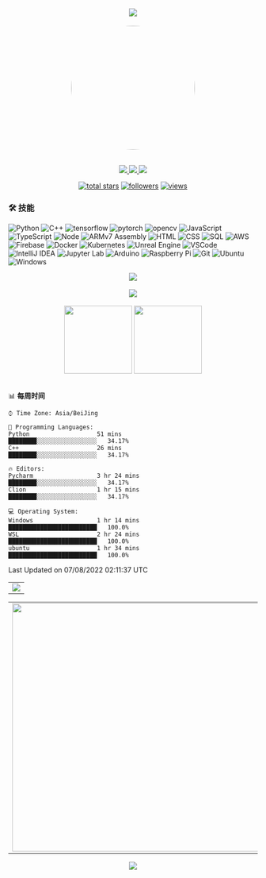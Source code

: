 <!-- 动态打字效果 -->
<h1 align="center">
  <a href="https://sunguoqi.com/">
    <img src="https://readme-typing-svg.herokuapp.com/?lines=去做你害怕的事!;细节决定成败!&center=true&size=27">
  </a>
</h1>

<!-- gif图片 -->
<div align="center" ><img style="width:250px; height:250px; border-radius:100%;" src="https://github.com/sindre97/sindre97/blob/main/img/github_logo.gif"></div>
<br>

<!-- 联系徽章 -->
<p align="center">
   <a href="https://weixin.qq.com/">
  <img src="https://img.shields.io/badge/550549443-blue?style=flat-square&logo=wechat">
 </a>
 <a href="mailto:yx@mviai.com">
  <img src="https://img.shields.io/badge/yx@mviai.com-red?style=flat-square&logo=gmail&logoColor=white">
 </a>
 <a href="https://blog.mviai.com">
  <img src="https://img.shields.io/badge/blog.mviai.com-006400?style=flat-square&logo=devdotto&logoColor=white">
 </a>
 </p>
 <!-- 其他徽章 -->
 <p align="center">
  <a href="https://github.com/sindre97?tab=repositories&sort=stargazers">
    <img alt="total stars" title="Total stars on GitHub" src="https://custom-icon-badges.herokuapp.com/badge/dynamic/json?logo=star&host=formatted-dynamic-badges.herokuapp.com&formatter=metric&style=for-the-badge&color=55960c&labelColor=488207&label=stars&query=%24.stars&url=https%3A%2F%2Fapi.github-star-counter.workers.dev%2Fuser%2Fsindre97"/></a>
  <a href="https://github.com/Giingu?tab=followers">
    <img alt="followers" title="Follow me on Github" src="https://custom-icon-badges.herokuapp.com/github/followers/sindre97?color=236ad3&labelColor=1155ba&style=for-the-badge&logo=person-add&label=Follow&logoColor=white"/></a>
  <a href="https://github.com/giingu">
    <img alt="views" title="GitHub profile views" src="https://visitor-badge-reloaded.herokuapp.com/badge?page_id=sindre97&style=for-the-badge&color=7c007c&lcolor=640464&logo=AngelList&logoColor=white"/></a>
</p>

### 🛠️ 技能
<!-- https://github.com/simple-icons/simple-icons/blob/develop/slugs.md -->
![Python](https://img.shields.io/badge/-Python-black?style=flat-square&logo=python)
![C++](https://img.shields.io/badge/-C++-black?style=flat-square&logo=cplusplus)
![tensorflow](https://img.shields.io/badge/-tensorflow-black?style=flat-square&logo=tensorflow)
![pytorch](https://img.shields.io/badge/-pytorch-black?style=flat-square&logo=pytorch)
![opencv](https://img.shields.io/badge/-opencv-black?style=flat-square&logo=opencv)
![JavaScript](https://img.shields.io/badge/-JavaScript-black?style=flat-square&logo=javascript)
![TypeScript](https://img.shields.io/badge/-TypeScript-black?style=flat-square&logo=typescript)
![Node](https://img.shields.io/badge/-Node.js-black?style=flat-square&logo=nodedotjs)
![ARMv7 Assembly](https://img.shields.io/badge/-ARMv7%20Assembly-black?style=flat-square)
![HTML](https://img.shields.io/badge/-HTML5-black?style=flat-square&logo=html5)
![CSS](https://img.shields.io/badge/-CSS3-black?style=flat-square&logo=css3)
![SQL](https://img.shields.io/badge/-SQL-black?style=flat-square&logo=postgresql&logoColor=blue)
![AWS](https://img.shields.io/badge/-AWS-black?style=flat-square&logo=amazonaws)
![Firebase](https://img.shields.io/badge/-Firebase-black?style=flat-square&logo=firebase)
![Docker](https://img.shields.io/badge/-Docker-black?style=flat-square&logo=docker)
![Kubernetes](https://img.shields.io/badge/-Kubernetes-black?style=flat-square&logo=kubernetes)
![Unreal Engine](https://img.shields.io/badge/-Unreal%20Engine-black?style=flat-square&logo=unrealengine)
![VSCode](https://img.shields.io/badge/-VSCode-black?style=flat-square&logo=visualstudiocode&logoColor=blue)
![IntelliJ IDEA](https://img.shields.io/badge/-IntelliJ%20IDEA-black?style=flat-square&logo=intellijidea)
![Jupyter Lab](https://img.shields.io/badge/-Jupyter%20Lab-black?style=flat-square&logo=jupyter)
![Arduino](https://img.shields.io/badge/-Arduino-black?style=flat-square&logo=arduino)
![Raspberry Pi](https://img.shields.io/badge/-Raspberry%20Pi-black?style=flat-square&logo=raspberrypi&logoColor=red)
![Git](https://img.shields.io/badge/-Git-black?style=flat-square&logo=git)
![Ubuntu](https://img.shields.io/badge/-Ubuntu-black?style=flat-square&logo=ubuntu)
![Windows](https://img.shields.io/badge/-Windows-black?style=flat-square&logo=windows&logoColor=blue)


<!-- 连续提交代码天数记录 -->
<div align="center">
  <img align="center" src="https://github-readme-streak-stats.herokuapp.com/?user=sindre97&theme=dark&hide_border=true" />
</div>
<br>

<!-- GitHub奖杯🏆 -->
<div align="center"><img  src="https://github-profile-trophy.vercel.app/?username=sindre97&theme=gruvbox&row=1&column=8&no-frame=true&no-bg=true" /></div>
<br>


<!-- GitHub数据统计 -->
<div align="center">
  <img height="137px" src="https://github-readme-stats.vercel.app/api?username=sindre97&hide_title=true&hide_border=true&show_icons=trueline_height=21&text_color=000&icon_color=000&bg_color=0,ea6161,ffc64d,fffc4d,52fa5a&theme=graywhite" />
  <img height="137px" src="https://github-readme-stats.vercel.app/api/top-langs/?username=sindre97&hide_title=true&hide_border=true&layout=compact&langs_count=6&text_color=000&icon_color=fff&bg_color=0,52fa5a,4dfcff,c64dff&theme=graywhite" />
</div>
<br>


📊 **每周时间** 

```text
⌚︎ Time Zone: Asia/BeiJing

💬 Programming Languages:   
Python                   51 mins              ████████░░░░░░░░░░░░░░░░░   34.17%
C++                      26 mins              ████████░░░░░░░░░░░░░░░░░   34.17%

🔥 Editors: 
Pycharm                  3 hr 24 mins         ████████░░░░░░░░░░░░░░░░░   34.17%
Clion                    1 hr 15 mins         ████████░░░░░░░░░░░░░░░░░   34.17%

💻 Operating System: 
Windows                  1 hr 14 mins         █████████████████████████   100.0%
WSL                      2 hr 24 mins         █████████████████████████   100.0%
ubuntu                   1 hr 34 mins         █████████████████████████   100.0%

```
 Last Updated on 07/08/2022 02:11:37 UTC
<!--END_SECTION:waka-->
</td>
</tr>
</table>

<!-- GitHub Activity Graph -->
<table align="center">
  <tr>
    <td colspan="2">
      <img src="https://activity-graph.herokuapp.com/graph?username=sindre97&theme=xcode&bg_color=FF000000&hide_border=true" />
    </td>
  </tr>
</table>

<!-- Wakatime Graph-->
<table>
  <tr>
    <td>
      <img src="https://wakatime.com/share/@42d0678c-368b-448b-9a77-5d21c5b55352/d07b5f65-d3e1-4896-897c-1695c560a7dc.svg" width="500"/>
    </td>
    <td>
      <img src="https://wakatime.com/share/@42d0678c-368b-448b-9a77-5d21c5b55352/39a6f115-6058-44ce-95da-c3b2cbc9e831.svg" width="500"/>
    </td>
  </tr>
</table>



<!-- 贪吃蛇代码贡献图 -->
<div align="center"><img src="https://github.com/sindre97/sindre97/blob/main/img/github-contribution-grid-snake.svg" /></div>

